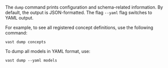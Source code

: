 The `dump` command prints configuration and schema-related information. By
default, the output is JSON-formatted. The flag `--yaml` flag switches to YAML
output.

For example, to see all registered concept definitions, use the following
command:

```
vast dump concepts
```

To dump all models in YAML format, use:

```
vast dump --yaml models
```

